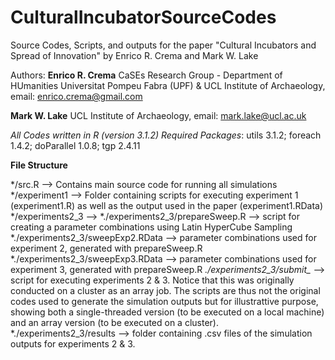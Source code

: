 # CulturalIncubatorSourceCodes
Source Codes, Scripts, and outputs for the paper "Cultural Incubators and Spread of Innovation" by Enrico R. Crema and Mark W. Lake

Authors:
**Enrico R. Crema**  CaSEs Research Group - Department of HUmanities Universitat Pompeu Fabra (UPF) & UCL Institute of Archaeology, email: enrico.crema@gmail.com

**Mark W. Lake** UCL Institute of Archaeology, email: mark.lake@ucl.ac.uk

*All Codes written in R (version 3.1.2)*
*Required Packages*: utils 3.1.2; foreach 1.4.2; doParallel 1.0.8; tgp 2.4.11

**File Structure**

*/src.R  --> Contains main source code for running all simulations
*/experiment1 --> Folder containing scripts for executing experiment 1 (experiment1.R) as well as the output used in the paper (experiment1.RData)
*/experiments2_3 -->
    *./experiments2_3/prepareSweep.R  --> script for creating a parameter combinations using Latin HyperCube Sampling
    *./experiments2_3/sweepExp2.RData --> parameter combinations used for experiment 2, generated with prepareSweep.R 
    *./experiments2_3/sweepExp3.RData --> parameter combinations used for experiment 3, generated with prepareSweep.R 
    *./experiments2_3/submit_* --> script for executing experiments 2 & 3. Notice that this was originally conducted on a cluster as an array job. The scripts are thus not the original codes used to generate the simulation outputs but for illustrattive purpose, showing both a single-threaded version (to be executed on a local machine) and an array version (to be executed on a cluster). 
    *./experiments2_3/results --> folder containing .csv files of the simulation outputs for experiments 2 & 3.
    
    
    
    
    
    
    
